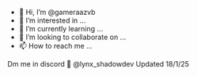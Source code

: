 - 👋 Hi, I’m @gameraazvb
- 👀 I’m interested in ...
- 🌱 I’m currently learning ...
- 💞️ I’m looking to collaborate on ...
- 📫 How to reach me ...

<!---
gameraazvb/gameraazvb is a ✨ special ✨ repository because its `README.md` (this file) appears on your GitHub profile.
You can click the Preview link to take a look at your changes.
--->
Dm me in discord 👿 @lynx_shadowdev
Updated 18/1/25
